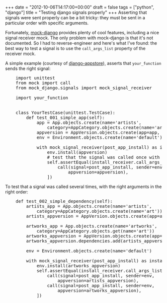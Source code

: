+++
date = "2012-10-06T14:17:00+00:00"
draft = false
tags = ["python", "django"]
title = "Testing django signals properly"
+++
Asserting that signals were sent properly can be a bit tricky: they must be sent in a particular order with specific arguments.

Fortunately, [mock-django](https://github.com/dcramer/mock-django) provides plenty of cool features, including a nice signal receiver mock. The only problem with mock-django is that it's not documented. So I had to reverse-engineer and here's what I've found: the best way to test a signal is to use the ``call_args_list`` property of the receiver mock.

A simple example (courtesy of [django-appstore](https://github.com/yourlabs/django-appstore/)), asserts that ``your_function`` sends the right signal:

<pre class="sh_python">
    import unittest
    from mock import call
    from mock_django.signals import mock_signal_receiver

    import your_function

    
    class YourTestCase(unittest.TestCase):
        def test_001_simple_app(self):
            app = App.objects.create(name='artists',
                category=AppCategory.objects.create(name='art'))
            appversion = AppVersion.objects.create(app=app, version=0)
            env = Environment.objects.create(name='default')

            with mock_signal_receiver(post_app_install) as install_receiver:
                env.install(appversion)
                # test that the signal was called once with the right arguments
                self.assertEqual(install_receiver.call_args_list, [
                    call(signal=post_app_install, sender=env,
                        appversion=appversion),
                ])
</pre>

To test that a signal was called several times, with the right arguments in the right order:

<pre class="sh_python">
    def test_002_simple_dependency(self):
        artists_app = App.objects.create(name='artists',
            category=AppCategory.objects.create(name='art'))
        artists_appversion = AppVersion.objects.create(app=artists_app, version=0)

        artworks_app = App.objects.create(name='artworks',
            category=AppCategory.objects.get(name='art'))
        artworks_appversion = AppVersion.objects.create(app=artworks_app, version=0)
        artworks_appversion.dependencies.add(artists_appversion)

        env = Environment.objects.create(name='default')

        with mock_signal_receiver(post_app_install) as install_receiver:
            env.install(artworks_appversion)
            self.assertEqual(install_receiver.call_args_list, [
                call(signal=post_app_install, sender=env,
                    appversion=artists_appversion),
                call(signal=post_app_install, sender=env,
                    appversion=artworks_appversion),
            ])
</pre>
